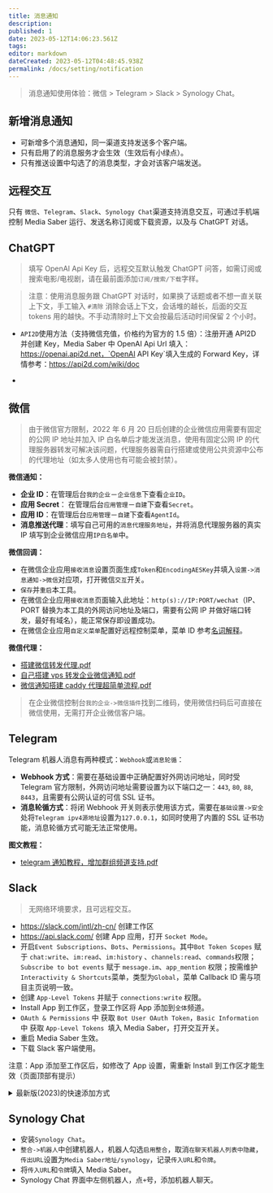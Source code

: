 ```yaml
---
title: 消息通知
description:
published: 1
date: 2023-05-12T14:06:23.561Z
tags:
editor: markdown
dateCreated: 2023-05-12T04:48:45.938Z
permalink: /docs/setting/notification
---
```


> 消息通知使用体验：微信 > Telegram > Slack > Synology Chat。

## 新增消息通知

- 可新增多个消息通知，同一渠道支持发送多个客户端。
- 只有启用了的消息服务才会生效（生效后有小绿点）。
- 只有推送设置中勾选了的消息类型，才会对该客户端发送。

## 远程交互

只有 `微信`、`Telegram`、`Slack`、`Synology Chat`渠道支持消息交互，可通过手机端控制 Media Saber 运行、发送名称订阅或下载资源，以及与 ChatGPT 对话。

## ChatGPT

> 填写 OpenAI Api Key 后，远程交互默认触发 ChatGPT 问答，如需订阅或搜索电影/电视剧，请在最前面添加`订阅/搜索/下载`字样。

> 注意：使用消息服务跟 ChatGPT 对话时，如果换了话题或者不想一直关联上下文，手工输入 `#清除` 消除会话上下文，会话堆的越长，后面的交互 tokens 用的越快。不手动清除时上下文会按最后活动时间保留 2 个小时。

- `API2D`使用方法（支持微信充值，价格约为官方的 1.5 倍）：注册开通 API2D 并创建 Key，Media Saber 中 OpenAI Api Url 填入：https://openai.api2d.net，`OpenAI API Key`填入生成的 Forward Key，详情参考：https://api2d.com/wiki/doc

-

## 微信

> 由于微信官方限制，2022 年 6 月 20 日后创建的企业微信应用需要有固定的公网 IP 地址并加入 IP 白名单后才能发送消息，使用有固定公网 IP 的代理服务器转发可解决该问题，代理服务器需自行搭建或使用公共资源中公布的代理地址（如太多人使用也有可能会被封禁）。

**微信通知：**

- **企业 ID**：在管理后台`我的企业`－`企业信息`下查看`企业ID`。
- **应用 Secret**： 在管理后台`应用管理`－`自建`下查看`Secret`。
- **应用 ID**：在管理后台`应用管理`－`自建`下查看`AgentId`。
- **消息推送代理**：填写自己可用的`消息代理服务地址`，并将消息代理服务器的真实 IP 填写到企业微信应用`IP白名单`中。

**微信回调：**

- 在微信企业应用`接收消息`设置页面生成`Token`和`EncodingAESKey`并填入`设置->消息通知->微信`对应项，打开微信`交互`开关。
- `保存`并`重启`本工具。
- 在微信企业应用`接收消息`页面输入此地址：`http(s)://IP:PORT/wechat`（IP、PORT 替换为本工具的外网访问地址及端口，需要有公网 IP 并做好端口转发，最好有域名），能正常保存即设置成功。
- 在微信企业应用`自定义菜单`配置好远程控制菜单，菜单 ID 参考[名词解释](/docs/other/glossary/#远程交互命令)。

**微信代理：**

- [搭建微信转发代理.pdf](/files/搭建微信转发代理_.pdf)
- [自己搭建 vps 转发企业微信通知.pdf](/files/自己搭建vps转发企业微信通知.pdf)
- [微信通知搭建 caddy 代理超简单流程.pdf](/files/微信通知搭建caddy代理超简单流程.pdf)

> 在企业微信控制台`我的企业->微信插件`找到二维码，使用微信扫码后可直接在微信使用，无需打开企业微信客户端。

## Telegram

Telegram 机器人消息有两种模式：`Webhook`或`消息轮循`：

- **Webhook 方式**：需要在基础设置中正确配置好外网访问地址，同时受 Telegram 官方限制，外网访问地址需要设置为以下端口之一：`443`, `80`, `88`, `8443`，且需要有公网认证的可信 SSL 证书。
- **消息轮循方式**：将闭 Webhook 开关则表示使用该方式，需要在`基础设置->安全`处将`Telegram ipv4源地址`设置为`127.0.0.1`，如同时使用了内置的 SSL 证书功能，消息轮循方式可能无法正常使用。

**图文教程：**

- [telegram 通知教程，增加群组频道支持.pdf](/files/telegram通知教程，增加群组频道支持.pdf)

## Slack

> 无网络环境要求，且可远程交互。

- https://slack.com/intl/zh-cn/ 创建工作区
- https://api.slack.com/ 创建 App 应用，打开 `Socket Mode`。
- 开启`Event Subscriptions`、`Bots`、`Permissions`。其中`Bot Token Scopes` 赋于 `chat:write`、`im:read`、`im:history` 、`channels:read`、`commands`权限；`Subscribe to bot events` 赋于 `message.im`、`app_mention` 权限；按需维护`Interactivity & Shortcuts`菜单，类型为`Global`，菜单 Callback ID 需与项目主页说明一致。
- 创建 `App-Level Tokens` 并赋于 `connections:write` 权限。
- Install App 到工作区，登录工作区将 App 添加到`全体`频道。
- `OAuth & Permissions` 中 获取 `Bot User OAuth Token`，`Basic Information` 中 获取 `App-Level Tokens `填入 Media Saber，打开交互开关。
- 重启 Media Saber 生效。
- 下载 Slack 客户端使用。

注意：App 添加至工作区后，如修改了 App 设置，需重新 Install 到工作区才能生效（页面顶部有提示）
<details>
  <summary>最新版(2023)的快速添加方式</summary>
此间内容由陈老师指导完成,在此再次对他表示感谢.

1. https://api.slack.com/ 创建 App 应用.
2. 创建 App-Level Tokens 并赋于 connections:write 权限。
3. App Manifest中粘贴以下部分
```yaml
display_information:
  name: 家庭影视
  description: 观影助理
  background_color: "#16275c"
features:
  bot_user:
    display_name: movieBot
    always_online: true
  shortcuts:
    - name: 下载文件转移
      type: global
      callback_id: /ptt
      description: 下载文件转移
    - name: 删种
      type: global
      callback_id: /ptr
      description: 删种
    - name: 目录同步
      type: global
      callback_id: /rst
      description: 目录同步
    - name: RSS订阅
      type: global
      callback_id: /rss
      description: RSS订阅
    - name: 站点签到
      type: global
      callback_id: /pts
      description: 站点签到
oauth_config:
  scopes:
    user:
      - users:read
    bot:
      - chat:write
      - im:read
      - im:history
      - channels:read
      - commands
      - app_mentions:read
settings:
  event_subscriptions:
    bot_events:
      - app_mention
      - channel_created
      - message.im
  interactivity:
    is_enabled: true
  org_deploy_enabled: true
  socket_mode_enabled: true
  token_rotation_enabled: false
```
点击 `Save Change`.

4.Install App 到工作区,点击`Install to Workspace`

重复部分不再描述. 上述配置中, 中文随便改,`display_name`英文部分不支持在配置文件中改成中文,可自行在相关表达更改.

</details>

## Synology Chat

- 安装`Synology Chat`。
- `整合->机器人`中创建机器人，机器人勾选`启用整合`，取消`在聊天机器人列表中隐藏`，`传出URL`设置为`Media Saber地址/synology`，记录`传入URL`和`令牌`。
- 将`传入URL`和`令牌`填入 Media Saber。
- Synology Chat 界面中左侧机器人，点`+`号，添加机器人聊天。

